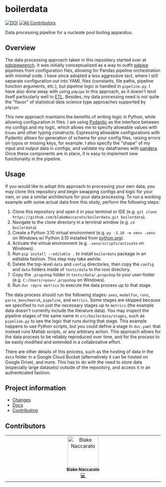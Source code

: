 # boilerdata

[![DOI](https://zenodo.org/badge/454192899.svg)](https://zenodo.org/badge/latestdoi/454192899) [![All Contributors](https://img.shields.io/github/all-contributors/softboiler/boilerdata?color=ee8449&style=flat-square)](#contributors)

Data processing pipeline for a nucleate pool boiling apparatus.

## Overview

The data processing approach taken in this repository started over at [pdpipewrench](https://github.com/blakeNaccarato/pdpipewrench). It was initially conceptualized as a way to outfit [pdpipe](https://github.com/pdpipe/pdpipe) pipelines from configuration files, allowing for Pandas pipeline orchestration with minimal code. I have since adopted a less aggressive tact, where I still separate configuration out into YAML files (constants, file paths, pipeline function arguments, etc.), but pipeline logic is handled in `pipeline.py`. I have also done away with using `pdpipe` in this approach, as it doesn't lend itself particularly well to [ETL](https://en.wikipedia.org/wiki/Extract,_transform,_load). Besides, my data processing need is not quite the "flavor" of statistical data science type approaches supported by `pdpipe`.

This new approach maintains the benefits of writing logic in Python, while allowing configuration in files. I am using [Pydantic](https://github.com/samuelcolvin/pydantic) as the interface between my configs and my logic, which allows me to specify allowable values with `Enums` and other typing constructs. Expressing allowable configurations with Pydantic allows for generation of schema for your config files, raising errors on typos or missing keys, for example. I also specify the "shape" of my input and output data in configs, and validate my dataframes with [pandera](https://github.com/pandera-dev/pandera). Once these components are in place, it is easy to implement new functionality in the pipeline.

## Usage

If you would like to adopt this approach to processing your own data, you may clone this repository and begin swapping configs and logic for your own, or use a similar architecture for your data processing. To run a working example with some actual data from this study, perform the following steps:

1. Clone this repository and open it in your terminal or IDE (e.g. `git clone https://github.com/blakeNaccarato/boilerdata.git boilerdata`).
2. Navigate to the clone directory in a terminal window (e.g. `cd boilerdata`).
3. Create a Python 3.10 virtual environment (e.g. `py -3.10 -m venv .venv` on Windows w/ Python 3.10 installed from [python.org](https://www.python.org/)).
4. Activate the virtual environment (e.g. `.venv/scripts/activate` on Windows).
5. Run `pip install --editable .` to install `boilerdata` package in an editable fashion. This step may take awhile.
6. Delete the top-level `data` and `config` directories, then copy the `config` and `data` folders inside of `tests/data` to the root directory.
7. Copy the `.propshop` folder in `tests/data/.propshop` to your user-folder (e.g. `C:/Users/<you>/.propshop` on Windows).
8. Run `dvc repro metrics` to execute the data process up to that stage.

The data process should run the following stages: `axes`, `modelfun`, `runs`, `parse_benchmarsk`, `pipeline`, and `metrics`. Some stages are skipped because we specified to run just the necessary stages up to `metrics` (the example data doesn't currently include the literature data). You may inspect the pipeline stages of the same name in `src/boilerdata/stages`, such as `pipeline.py` to see the logic that runs during that stage. This example happens to use Python scripts, but you could define a stage in `dvc.yaml` that instead runs Matlab scripts, or any arbitrary action. This approach allows for the data process to be reliably reproduced over time, and for the process to be easily modified and extended in a collabroative effort.

There are other details of this process, such as the hosting of data in the `data` folder in a Google Cloud Bucket (alternatively it can be hosted on Google Drive), and more. This has to do with the need to store data (especially large datasets) outside of the repository, and access it in an authenticated fashion.

## Project information

- [Changes](<https://softboiler.github.io/boilerdata/changelog.html>)
- [Docs](<https://softboiler.github.io/boilerdata>)
- [Contributing](<https://softboiler.github.io/boilerdata/contributing.html>)

## Contributors

<!-- ALL-CONTRIBUTORS-LIST:START - Do not remove or modify this section -->
<!-- prettier-ignore-start -->
<!-- markdownlint-disable -->
<table>
  <tbody>
    <tr>
      <td align="center" valign="top" width="14.28%"><a href="https://www.blakenaccarato.com/"><img src="https://avatars.githubusercontent.com/u/20692450?v=4?s=100" width="100px;" alt="Blake Naccarato"/><br /><sub><b>Blake Naccarato</b></sub></a><br /><a href="#code-blakeNaccarato" title="Code">💻</a></td>
    </tr>
  </tbody>
</table>

<!-- markdownlint-restore -->
<!-- prettier-ignore-end -->

<!-- ALL-CONTRIBUTORS-LIST:END -->
